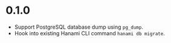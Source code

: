 # 0.1.0

- Support PostgreSQL database dump using `pg_dump`.
- Hook into existing Hanami CLI command `hanami db migrate`.
